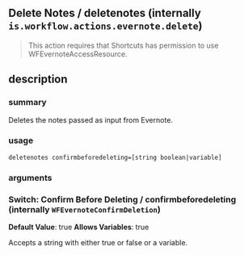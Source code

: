 
## Delete Notes / deletenotes (internally `is.workflow.actions.evernote.delete`)


> This action requires that Shortcuts has permission to use WFEvernoteAccessResource.


## description
### summary
Deletes the notes passed as input from Evernote.


### usage
`deletenotes confirmbeforedeleting=[string boolean|variable]`

### arguments
### Switch: Confirm Before Deleting / confirmbeforedeleting (internally `WFEvernoteConfirmDeletion`)
**Default Value**: true
**Allows Variables**: true


Accepts a string with either true or false
or a variable.
